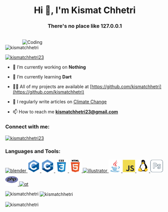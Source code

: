 <h1 align="center">Hi 👋, I'm Kismat Chhetri</h1>
<h3 align="center">There's no place like 127.0.0.1</h3><br>
<img align="right" alt="Coding" width="450" src="https://sithcomputers.com/wp-content/uploads/2021/02/C-1.gif">

<p align="left"> <img src="https://komarev.com/ghpvc/?username=kismatchhetri&label=Profile%20views&color=0e75b6&style=flat" alt="kismatchhetri" /> </p>

<p align="left"> <a href="https://twitter.com/kismatchhetri23" target="blank"><img src="https://img.shields.io/twitter/follow/kismatchhetri23?logo=twitter&style=for-the-badge" alt="kismatchhetri23" /></a> </p>

- 🔭 I’m currently working on **Nothing**

- 🌱 I’m currently learning **Dart**

- 👨‍💻 All of my projects are available at [https://github.com/kismatchhetri](https://github.com/kismatchhetri)

- 📝 I regularly write articles on [Climate Change](https://books.google.com.np/books?hl=en&lr=&id=YqXmNrZQwfEC&oi=fnd&pg=PA31&dq=article+on+climate+change&ots=qctzoy0ga1&sig=pWGtQtpxrTHFF2oyGZkg0GB5BQU&redir_esc=y#v=onepage&q=article%20on%20climate%20change&f=false)

- 📫 How to reach me **kismatchhetri23@gmail.com**

<h3 align="left">Connect with me:</h3>
<p align="left">
<a href="https://twitter.com/kismatchhetri23" target="blank"><img align="center" src="https://raw.githubusercontent.com/rahuldkjain/github-profile-readme-generator/master/src/images/icons/Social/twitter.svg" alt="kismatchhetri23" height="30" width="40" /></a>
</p>

<h3 align="left">Languages and Tools:</h3>
<p align="left"> <a href="https://www.blender.org/" target="_blank" rel="noreferrer"> <img src="https://download.blender.org/branding/community/blender_community_badge_white.svg" alt="blender" width="40" height="40"/> </a> <a href="https://www.cprogramming.com/" target="_blank" rel="noreferrer"> <img src="https://raw.githubusercontent.com/devicons/devicon/master/icons/c/c-original.svg" alt="c" width="40" height="40"/> </a> <a href="https://www.w3schools.com/cpp/" target="_blank" rel="noreferrer"> <img src="https://raw.githubusercontent.com/devicons/devicon/master/icons/cplusplus/cplusplus-original.svg" alt="cplusplus" width="40" height="40"/> </a> <a href="https://www.w3schools.com/css/" target="_blank" rel="noreferrer"> <img src="https://raw.githubusercontent.com/devicons/devicon/master/icons/css3/css3-original-wordmark.svg" alt="css3" width="40" height="40"/> </a> <a href="https://www.w3.org/html/" target="_blank" rel="noreferrer"> <img src="https://raw.githubusercontent.com/devicons/devicon/master/icons/html5/html5-original-wordmark.svg" alt="html5" width="40" height="40"/> </a> <a href="https://www.adobe.com/in/products/illustrator.html" target="_blank" rel="noreferrer"> <img src="https://www.vectorlogo.zone/logos/adobe_illustrator/adobe_illustrator-icon.svg" alt="illustrator" width="40" height="40"/> </a> <a href="https://www.java.com" target="_blank" rel="noreferrer"> <img src="https://raw.githubusercontent.com/devicons/devicon/master/icons/java/java-original.svg" alt="java" width="40" height="40"/> </a> <a href="https://developer.mozilla.org/en-US/docs/Web/JavaScript" target="_blank" rel="noreferrer"> <img src="https://raw.githubusercontent.com/devicons/devicon/master/icons/javascript/javascript-original.svg" alt="javascript" width="40" height="40"/> </a> <a href="https://www.linux.org/" target="_blank" rel="noreferrer"> <img src="https://raw.githubusercontent.com/devicons/devicon/master/icons/linux/linux-original.svg" alt="linux" width="40" height="40"/> </a> <a href="https://www.photoshop.com/en" target="_blank" rel="noreferrer"> <img src="https://raw.githubusercontent.com/devicons/devicon/master/icons/photoshop/photoshop-line.svg" alt="photoshop" width="40" height="40"/> </a> <a href="https://www.php.net" target="_blank" rel="noreferrer"> <img src="https://raw.githubusercontent.com/devicons/devicon/master/icons/php/php-original.svg" alt="php" width="40" height="40"/> </a> <a href="https://www.qt.io/" target="_blank" rel="noreferrer"> <img src="https://upload.wikimedia.org/wikipedia/commons/0/0b/Qt_logo_2016.svg" alt="qt" width="40" height="40"/> </a> </p>

<p><img align="left" src="https://github-readme-stats.vercel.app/api/top-langs?username=kismatchhetri&show_icons=true&locale=en&layout=compact" alt="kismatchhetri" /></p>

<p>&nbsp;<img align="center" src="https://github-readme-stats.vercel.app/api?username=kismatchhetri&show_icons=true&locale=en" alt="kismatchhetri" /></p>

<p><img align="center" src="https://github-readme-streak-stats.herokuapp.com/?user=kismatchhetri&" alt="kismatchhetri" /></p>
